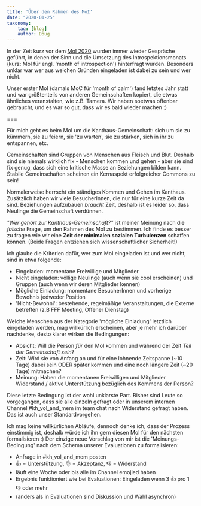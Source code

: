 ```yaml
---
title: 'Über den Rahmen des MoI'
date: "2020-01-25"
taxonomy:
    tag: [blog]
    author: Doug
---
```


In der Zeit kurz vor dem [MoI 2020](../events/2020-02-01_month-of-introspection) wurden immer wieder Gespräche geführt, in denen der Sinn und die Umsetzung des Introspektionsmonats (kurz: MoI für engl. 'month of introspection') hinterfragt wurden. Besonders unklar war wer aus welchen Gründen eingeladen ist dabei zu sein und wer nicht.

Unser erster MoI (damals MoC für 'month of calm') fand letztes Jahr statt und war größtenteils von anderen Gemeinschaften kopiert, die etwas ähnliches veranstalten, wie z.B. Tamera. Wir haben soetwas offenbar gebraucht, und es war so gut, dass wir es bald wieder machen :)

===

Für mich geht es beim MoI um die Kanthaus-Gemeinschaft: sich um sie zu kümmern, sie zu feiern, sie 'zu warten', sie zu stärken, sich in ihr zu entspannen, etc.

Gemeinschaften sind Gruppen von Menschen aus Fleisch und Blut. Deshalb sind sie niemals wirklich fix - Menschen kommen und gehen - aber sie sind fix genug, dass sich eine kritische Masse an Beziehungen bilden kann. Stabile Gemeinschaften scheinen ein Kernaspekt erfolgreicher Commons zu sein!

Normalerweise herrscht ein ständiges Kommen und Gehen im Kanthaus. Zusätzlich haben wir viele BesucherInnen, die nur für eine kurze Zeit da sind. Beziehungen aufzubauen _braucht_ Zeit, deshalb ist es leider so, dass Neulinge die Gemeinschaft verdünnen.

_"Wer gehört zur Kanthaus-Gemeinschaft?"_ ist meiner Meinung nach die _falsche_ Frage, um den Rahmen des MoI zu bestimmen. Ich finde es besser zu fragen wie wir eine **Zeit der minimalen sozialen Turbulenzen** schaffen können. (Beide Fragen entziehen sich wissenschaftlicher Sicherheit!)

Ich glaube die Kriterien dafür, wer zum MoI eingeladen ist und wer nicht, sind in etwa folgende:
- Eingeladen: momentane Freiwillige und Mitglieder
- Nicht eingeladen: völlige Neulinge (auch wenn sie cool erscheinen) und Gruppen (auch wenn wir deren Mitglieder kennen)
- Mögliche Einladung: momentane BesucherInnen und vorherige Bewohnis jedweder Position
- 'Nicht-Bewohni': bestehende, regelmäßige Veranstaltungen, die Externe betreffen (z.B FFF Meeting, Offener Dienstag)

Welche Menschen aus der Kategorie 'mögliche Einladung' letztlich eingeladen werden, mag willkürlich erscheinen, aber je mehr ich darüber nachdenke, desto klarer wirken die Bedingungen:
- Absicht: Will die Person _für_ den MoI kommen und während der Zeit _Teil der Gemeinschaft sein_?
- Zeit: Wird sie von Anfang an und für eine lohnende Zeitspanne (~10 Tage) dabei sein ODER später kommen und eine noch längere Zeit (~20 Tage) mitmachen?
- Meinung: Haben die momentanen Freiwilligen und Mitglieder Widerstand / aktive Unterstützung bezüglich des Kommens der Person?

Diese letzte Bedingung ist der wohl unklarste Part. Bisher sind Leute so vorgegangen, dass sie alle einzeln gefragt oder in unserem internen Channel #kh_vol_and_mem im team chat nach Widerstand gefragt haben. Das ist auch unser Standardvorgehen.

Ich mag keine willkürlichen Abläufe, dennoch denke ich, dass der Prozess einstimmig ist, deshalb würde ich ihn gern diesen MoI für den nächsten formalisieren :)
Der einzige neue Vorschlag von mir ist die 'Meinungs-Bedingung' nach dem Schema unserer Evaluationen zu formalisieren:
- Anfrage in #kh_vol_and_mem posten
- 👍 = Unterstützung, 👌 = Akzeptanz, 👎 = Widerstand
- läuft eine Woche oder bis alle im Channel emojied haben
- Ergebnis funktioniert wie bei Evaluationen: Eingeladen wenn 3 👍 pro 1 👎 oder mehr
- (anders als in Evaluationen sind Diskussion und Wahl asynchron)
